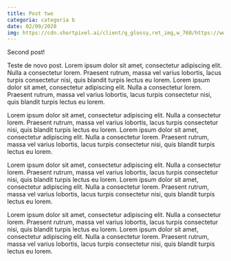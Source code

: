 ```yaml
---
title: Post two
categoria: categoria b
date: 02/09/2020
img: https://cdn.shortpixel.ai/client/q_glossy,ret_img,w_768/https://www.galateia.com.br/wp-content/uploads/2018/01/blog-768x384.jpg
---
```


Second post!

Teste de novo post. Lorem ipsum dolor sit amet, consectetur adipiscing elit. Nulla a consectetur lorem. Praesent rutrum, massa vel varius lobortis, lacus turpis consectetur nisi, quis blandit turpis lectus eu lorem. Lorem ipsum dolor sit amet, consectetur adipiscing elit. Nulla a consectetur lorem. Praesent rutrum, massa vel varius lobortis, lacus turpis consectetur nisi, quis blandit turpis lectus eu lorem.

Lorem ipsum dolor sit amet, consectetur adipiscing elit. Nulla a consectetur lorem. Praesent rutrum, massa vel varius lobortis, lacus turpis consectetur nisi, quis blandit turpis lectus eu lorem. Lorem ipsum dolor sit amet, consectetur adipiscing elit. Nulla a consectetur lorem. Praesent rutrum, massa vel varius lobortis, lacus turpis consectetur nisi, quis blandit turpis lectus eu lorem.

Lorem ipsum dolor sit amet, consectetur adipiscing elit. Nulla a consectetur lorem. Praesent rutrum, massa vel varius lobortis, lacus turpis consectetur nisi, quis blandit turpis lectus eu lorem. Lorem ipsum dolor sit amet, consectetur adipiscing elit. Nulla a consectetur lorem. Praesent rutrum, massa vel varius lobortis, lacus turpis consectetur nisi, quis blandit turpis lectus eu lorem.

Lorem ipsum dolor sit amet, consectetur adipiscing elit. Nulla a consectetur lorem. Praesent rutrum, massa vel varius lobortis, lacus turpis consectetur nisi, quis blandit turpis lectus eu lorem. Lorem ipsum dolor sit amet, consectetur adipiscing elit. Nulla a consectetur lorem. Praesent rutrum, massa vel varius lobortis, lacus turpis consectetur nisi, quis blandit turpis lectus eu lorem.

